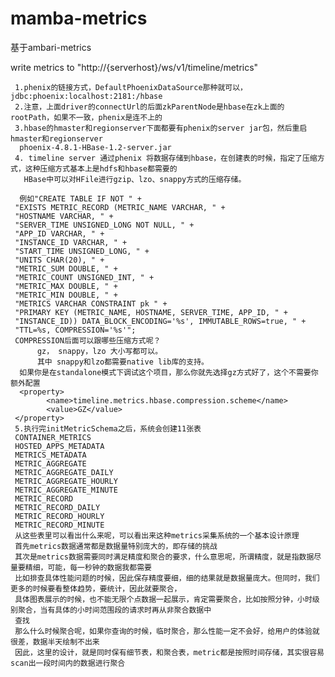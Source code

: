 # mamba-metrics
基于ambari-metrics

write metrics to "http://{serverhost}/ws/v1/timeline/metrics"



     1.phenix的链接方式，DefaultPhoenixDataSource那种就可以，jdbc:phoenix:localhost:2181:/hbase
     2.注意，上面driver的connectUrl的后面zkParentNode是hbase在zk上面的rootPath，如果不一致，phenix是连不上的
     3.hbase的hmaster和regionserver下面都要有phenix的server jar包，然后重启hmaster和regionserver
      phoenix-4.8.1-HBase-1.2-server.jar
     4. timeline server 通过phenix 将数据存储到hbase，在创建表的时候，指定了压缩方式，这种压缩方式基本上是hdfs和hbase都需要的
       HBase中可以对HFile进行gzip、lzo、snappy方式的压缩存储。

      例如"CREATE TABLE IF NOT " +
     "EXISTS METRIC_RECORD (METRIC_NAME VARCHAR, " +
     "HOSTNAME VARCHAR, " +
     "SERVER_TIME UNSIGNED_LONG NOT NULL, " +
     "APP_ID VARCHAR, " +
     "INSTANCE_ID VARCHAR, " +
     "START_TIME UNSIGNED_LONG, " +
     "UNITS CHAR(20), " +
     "METRIC_SUM DOUBLE, " +
     "METRIC_COUNT UNSIGNED_INT, " +
     "METRIC_MAX DOUBLE, " +
     "METRIC_MIN DOUBLE, " +
     "METRICS VARCHAR CONSTRAINT pk " +
     "PRIMARY KEY (METRIC_NAME, HOSTNAME, SERVER_TIME, APP_ID, " +
     "INSTANCE_ID)) DATA_BLOCK_ENCODING='%s', IMMUTABLE_ROWS=true, " +
     "TTL=%s, COMPRESSION='%s'";
     COMPRESSION后面可以跟哪些压缩方式呢？
          gz， snappy，lzo 大小写都可以。
          其中 snappy和lzo都需要native lib库的支持。
      如果你是在standalone模式下调试这个项目，那么你就先选择gz方式好了，这个不需要你额外配置
      <property>
            <name>timeline.metrics.hbase.compression.scheme</name>
            <value>GZ</value>
     </property>
     5.执行完initMetricSchema之后，系统会创建11张表
     CONTAINER_METRICS
     HOSTED_APPS_METADATA
     METRICS_METADATA
     METRIC_AGGREGATE
     METRIC_AGGREGATE_DAILY
     METRIC_AGGREGATE_HOURLY
     METRIC_AGGREGATE_MINUTE
     METRIC_RECORD
     METRIC_RECORD_DAILY
     METRIC_RECORD_HOURLY
     METRIC_RECORD_MINUTE
     从这些表里可以看出什么来呢，可以看出来这种metrics采集系统的一个基本设计原理
     首先metrics数据通常都是数据量特别庞大的，即存储的挑战
     其次是metrics数据需要同时满足精度和聚合的要求，什么意思呢，所谓精度，就是指数据尽量要精细，可能，每一秒钟的数据我都需要
     比如排查具体性能问题的时候，因此保存精度要细，细的结果就是数据量庞大。但同时，我们更多的时候要看整体趋势，要统计，因此就要聚合，
     具体图表展示的时候，也不能无限个点数据一起展示，肯定需要聚合，比如按照分钟，小时级别聚合，当有具体的小时间范围段的请求时再从非聚合数据中
     查找
     那么什么时候聚合呢，如果你查询的时候，临时聚合，那么性能一定不会好，给用户的体验就很差，数据半天绘制不出来
     因此，这里的设计，就是同时保有细节表，和聚合表，metric都是按照时间存储，其实很容易scan出一段时间内的数据进行聚合

